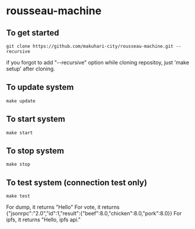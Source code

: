 # rousseau-machine

## To get started
```
git clone https://github.com/makuhari-city/rousseau-machine.git --recursive
```
if you forgot to add "--recursive" option while cloning repositoy, just 'make setup' after cloning.

## To update system
```
make update
```

## To start system
```
make start
```

## To stop system
```
make stop
```

## To test system (connection test only)
```
make test
```
For dump, it returns "Hello"
For vote, it returns {"jsonrpc":"2.0","id":1,"result":{"beef":8.0,"chicken":8.0,"pork":8.0}}
For ipfs, it returns "Hello, ipfs api."

